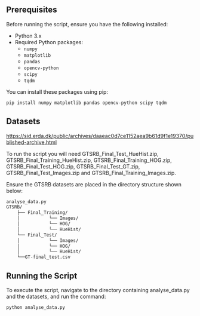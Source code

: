 ## Prerequisites

Before running the script, ensure you have the following installed:

- Python 3.x
- Required Python packages:
  - `numpy`
  - `matplotlib`
  - `pandas`
  - `opencv-python`
  - `scipy`
  - `tqdm`

You can install these packages using pip:

```bash
pip install numpy matplotlib pandas opencv-python scipy tqdm
```

## Datasets
https://sid.erda.dk/public/archives/daaeac0d7ce1152aea9b61d9f1e19370/published-archive.html

To run the script you will need GTSRB_Final_Test_HueHist.zip, GTSRB_Final_Training_HueHist.zip, GTSRB_Final_Training_HOG.zip, GTSRB_Final_Test_HOG.zip, GTSRB_Final_Test_GT.zip, GTSRB_Final_Test_Images.zip and GTSRB_Final_Training_Images.zip.

Ensure the GTSRB datasets are placed in the directory structure shown below:

```bash
analyse_data.py
GTSRB/
    ├── Final_Training/
    │           └── Images/
    │           └── HOG/
    │           └── HueHist/  
    └── Final_Test/
    │           └── Images/
    │           └── HOG/
    │           └── HueHist/
    └──GT-final_test.csv
```

## Running the Script
To execute the script, navigate to the directory containing analyse_data.py and the datasets, and run the command:

```bash
python analyse_data.py
```